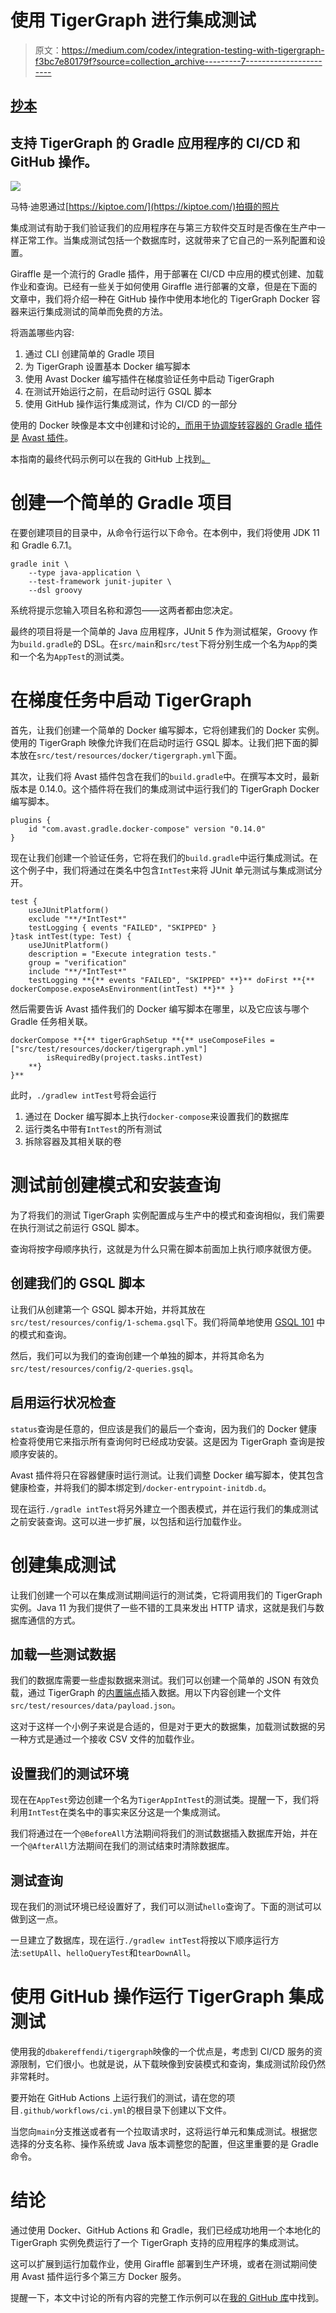 # 使用 TigerGraph 进行集成测试

> 原文：<https://medium.com/codex/integration-testing-with-tigergraph-f3bc7e80179f?source=collection_archive---------7----------------------->

## [抄本](https://medium.com/codex)

## 支持 TigerGraph 的 Gradle 应用程序的 CI/CD 和 GitHub 操作。

![](img/e063211f8504a4f2bf80c67a8887d08d.png)

马特·迪恩通过[https://kiptoe.com/](https://kiptoe.com/)拍摄的照片

集成测试有助于我们验证我们的应用程序在与第三方软件交互时是否像在生产中一样正常工作。当集成测试包括一个数据库时，这就带来了它自己的一系列配置和设置。

Giraffle 是一个流行的 Gradle 插件，用于部署在 CI/CD 中应用的模式创建、加载作业和查询。已经有一些关于如何使用 Giraffle 进行部署的文章，但是在下面的文章中，我们将介绍一种在 GitHub 操作中使用本地化的 TigerGraph Docker 容器来运行集成测试的简单而免费的方法。

将涵盖哪些内容:

1.  通过 CLI 创建简单的 Gradle 项目
2.  为 TigerGraph 设置基本 Docker 编写脚本
3.  使用 Avast Docker 编写插件在梯度验证任务中启动 TigerGraph
4.  在测试开始运行之前，在启动时运行 GSQL 脚本
5.  使用 GitHub 操作运行集成测试，作为 CI/CD 的一部分

使用的 Docker 映像是本文中创建和讨论的[，而用于协调旋转容器的 Gradle 插件是](https://towardsdatascience.com/efficient-use-of-tigergraph-and-docker-5e7f9918bf53) [Avast 插件](https://github.com/avast/gradle-docker-compose-plugin)。

本指南的最终代码示例可以在我的 GitHub 上找到[。](https://github.com/DavidBakerEffendi/tigergraph-int-test-example)

# 创建一个简单的 Gradle 项目

在要创建项目的目录中，从命令行运行以下命令。在本例中，我们将使用 JDK 11 和 Gradle 6.7.1。

```
gradle init \
    --type java-application \
    --test-framework junit-jupiter \
    --dsl groovy
```

系统将提示您输入项目名称和源包——这两者都由您决定。

最终的项目将是一个简单的 Java 应用程序，JUnit 5 作为测试框架，Groovy 作为`build.gradle`的 DSL。在`src/main`和`src/test`下将分别生成一个名为`App`的类和一个名为`AppTest`的测试类。

# 在梯度任务中启动 TigerGraph

首先，让我们创建一个简单的 Docker 编写脚本，它将创建我们的 Docker 实例。使用的 TigerGraph 映像允许我们在启动时运行 GSQL 脚本。让我们把下面的脚本放在`src/test/resources/docker/tigergraph.yml`下面。

其次，让我们将 Avast 插件包含在我们的`build.gradle`中。在撰写本文时，最新版本是 0.14.0。这个插件将在我们的集成测试中运行我们的 TigerGraph Docker 编写脚本。

```
plugins {
    id "com.avast.gradle.docker-compose" version "0.14.0"
}
```

现在让我们创建一个验证任务，它将在我们的`build.gradle`中运行集成测试。在这个例子中，我们将通过在类名中包含`IntTest`来将 JUnit 单元测试与集成测试分开。

```
test {
    useJUnitPlatform()
    exclude "**/*IntTest*"
    testLogging { events "FAILED", "SKIPPED" }
}task intTest(type: Test) {
    useJUnitPlatform()
    description = "Execute integration tests."
    group = "verification"
    include "**/*IntTest*"
    testLogging **{** events "FAILED", "SKIPPED" **}** doFirst **{** dockerCompose.exposeAsEnvironment(intTest) **}** }
```

然后需要告诉 Avast 插件我们的 Docker 编写脚本在哪里，以及它应该与哪个 Gradle 任务相关联。

```
dockerCompose **{** tigerGraphSetup **{** useComposeFiles = ["src/test/resources/docker/tigergraph.yml"]
        isRequiredBy(project.tasks.intTest)
    **}
}**
```

此时，`./gradlew intTest`号将会运行

1.  通过在 Docker 编写脚本上执行`docker-compose`来设置我们的数据库
2.  运行类名中带有`IntTest`的所有测试
3.  拆除容器及其相关联的卷

# 测试前创建模式和安装查询

为了将我们的测试 TigerGraph 实例配置成与生产中的模式和查询相似，我们需要在执行测试之前运行 GSQL 脚本。

查询将按字母顺序执行，这就是为什么只需在脚本前面加上执行顺序就很方便。

## 创建我们的 GSQL 脚本

让我们从创建第一个 GSQL 脚本开始，并将其放在`src/test/resources/config/1-schema.gsql`下。我们将简单地使用 [GSQL 101](https://docs.tigergraph.com/start/gsql-101) 中的模式和查询。

然后，我们可以为我们的查询创建一个单独的脚本，并将其命名为`src/test/resources/config/2-queries.gsql`。

## 启用运行状况检查

`status`查询是任意的，但应该是我们的最后一个查询，因为我们的 Docker 健康检查将使用它来指示所有查询何时已经成功安装。这是因为 TigerGraph 查询是按顺序安装的。

Avast 插件将只在容器健康时运行测试。让我们调整 Docker 编写脚本，使其包含健康检查，并将我们的脚本绑定到`/docker-entrypoint-initdb.d`。

现在运行`./gradle intTest`将另外建立一个图表模式，并在运行我们的集成测试之前安装查询。这可以进一步扩展，以包括和运行加载作业。

# 创建集成测试

让我们创建一个可以在集成测试期间运行的测试类，它将调用我们的 TigerGraph 实例。Java 11 为我们提供了一些不错的工具来发出 HTTP 请求，这就是我们与数据库通信的方式。

## 加载一些测试数据

我们的数据库需要一些虚拟数据来测试。我们可以创建一个简单的 JSON 有效负载，通过 TigerGraph 的[内置端点](https://docs.tigergraph.com/dev/restpp-api/built-in-endpoints)插入数据。用以下内容创建一个文件`src/test/resources/data/payload.json`。

这对于这样一个小例子来说是合适的，但是对于更大的数据集，加载测试数据的另一种方式是通过一个接收 CSV 文件的加载作业。

## 设置我们的测试环境

现在在`AppTest`旁边创建一个名为`TigerAppIntTest`的测试类。提醒一下，我们将利用`IntTest`在类名中的事实来区分这是一个集成测试。

我们将通过在一个`@BeforeAll`方法期间将我们的测试数据插入数据库开始，并在一个`@AfterAll`方法期间在我们的测试结束时清除数据库。

## 测试查询

现在我们的测试环境已经设置好了，我们可以测试`hello`查询了。下面的测试可以做到这一点。

一旦建立了数据库，现在运行`./gradlew intTest`将按以下顺序运行方法:`setUpAll`、`helloQueryTest`和`tearDownAll`。

# 使用 GitHub 操作运行 TigerGraph 集成测试

使用我的`dbakereffendi/tigergraph`映像的一个优点是，考虑到 CI/CD 服务的资源限制，它们很小。也就是说，从下载映像到安装模式和查询，集成测试阶段仍然非常耗时。

要开始在 GitHub Actions 上运行我们的测试，请在您的项目`.github/workflows/ci.yml`的根目录下创建以下文件。

当您向`main`分支推送或者有一个拉取请求时，这将运行单元和集成测试。根据您选择的分支名称、操作系统或 Java 版本调整您的配置，但这里重要的是 Gradle 命令。

# 结论

通过使用 Docker、GitHub Actions 和 Gradle，我们已经成功地用一个本地化的 TigerGraph 实例免费运行了一个 TigerGraph 支持的应用程序的集成测试。

这可以扩展到运行加载作业，使用 Giraffle 部署到生产环境，或者在测试期间使用 Avast 插件运行多个第三方 Docker 服务。

提醒一下，本文中讨论的所有内容的完整工作示例可以在[我的 GitHub 库](https://github.com/DavidBakerEffendi/tigergraph-int-test-example)中找到。
